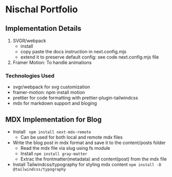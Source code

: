 # Nischal Portfolio

## Implementation Details

1. SVGR/webpack
   - install
   - copy paste the docs instruction in next.config.mjs
   - extend it to preserve default config: see code next.config.mjs file
2. Framer Motion: To handle animations

### Technologies Used

- svgr/webpack for svg customization
- framer-motion: npm install motion
- prettier for code formatting with prettier-plugin-tailwindcss
- mdx for markdown support and bloging

## MDX Implementation for Blog

- Install ` npm install next-mdx-remote`
  - Can be used for both local and remote mdx files
- Write the blog post in mdx format and save it to the content/posts folder
  - Read the mdx file via slug using fs module
  - Install `npm install gray-matter`
  - Extrac the frontmatter(metadata) and content(post) from the mdx file
- Install Tailwindcss/typography for styling mdx content
  `npm install -D @tailwindcss/typography`
